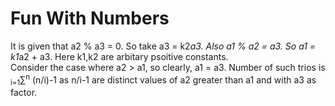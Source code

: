 # Fun With Numbers
It is given that a2 % a3 = 0. So take a3 = k2*a3. Also a1 % a2 = a3. So a1 = k1*a2 + a3. Here k1,k2 are arbitary psoitive constants. </br>
Consider the case where a2 > a1, so clearly, a1 = a3. Number of such trios is <sub>i=1</sub>∑<sup>n</sup> (n/i)-1 as n/i-1 are distinct values of a2 greater than a1 and with a3 as factor. </br>
